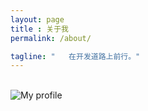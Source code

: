 ```yaml
---
layout: page
title : 关于我
permalink: /about/

tagline: "   在开发道路上前行。"
---
```


<br>

<div class="about">

  <div class="about-left">
<img itemprop="image" class="img-rounded about_perfil" src="https://github.com/daysleep666/mine/blob/master/assets/img/sharding-gerenciamento-usuarios/headimg.jpeg?raw=true" alt="My profile">
  </div>

  <div class="about-right">

  </div>

</div>